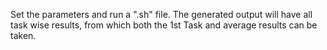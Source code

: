 Set the parameters and run a ".sh" file. The generated output will have all task wise results, from which both the 1st Task and average results can be taken.
